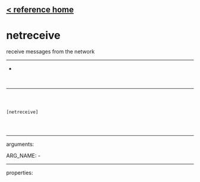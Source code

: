 [< reference home](index.html)
---

# netreceive


receive messages from the network

---

-
<br>


---


```



[netreceive]


            
```

---
arguments:

ARG_NAME: -<br>

---
properties:


